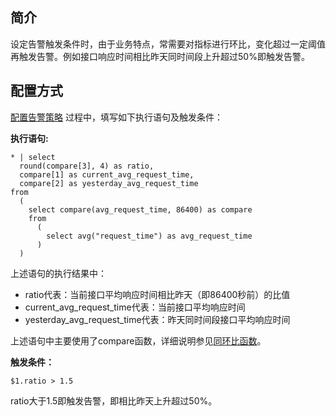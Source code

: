 ## 简介

设定告警触发条件时，由于业务特点，常需要对指标进行环比，变化超过一定阈值再触发告警。例如接口响应时间相比昨天同时间段上升超过50%即触发告警。





## 配置方式

[配置告警策略](https://cloud.tencent.com/document/product/614/51742) 过程中，填写如下执行语句及触发条件：

**执行语句:**

```
* | select 
  round(compare[3], 4) as ratio, 
  compare[1] as current_avg_request_time, 
  compare[2] as yesterday_avg_request_time 
from 
  (
    select compare(avg_request_time, 86400) as compare 
    from 
      (
        select avg("request_time") as avg_request_time
      )
  )
```
上述语句的执行结果中：

* ratio代表：当前接口平均响应时间相比昨天（即86400秒前）的比值
* current_avg_request_time代表：当前接口平均响应时间
* yesterday_avg_request_time代表：昨天同时间段接口平均响应时间

上述语句中主要使用了compare函数，详细说明参见[同环比函数](https://cloud.tencent.com/document/product/614/63801)。



**触发条件：**

```
$1.ratio > 1.5
```

ratio大于1.5即触发告警，即相比昨天上升超过50%。
